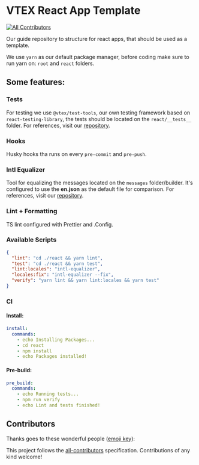 # VTEX React App Template

[![All Contributors](https://img.shields.io/badge/all_contributors-1-orange.svg?style=flat-square)](#contributors)

Our guide repository to structure for react apps, that should be used as a template.

We use `yarn` as our default package manager, before coding make sure to run yarn on: `root` and `react` folders.

## Some features:

### Tests

For testing we use `@vtex/test-tools`, our own testing framework based on `react-testing-library`, the tests should be located on the `react/__tests__` folder. For references, visit our [repository](https://github.com/vtex/test-tools).

### Hooks

Husky hooks tha runs on every `pre-commit` and `pre-push`.

### Intl Equalizer

Tool for equalizing the messages located on the `messages` folder/builder. It's configured to use the **en.json** as the default file for comparison. For references, visit our [repository](https://github.com/vtex/intl-equalizer).

### Lint + Formatting

TS lint configured with Prettier and .Config.

### Available Scripts

```json
{
  "lint": "cd ./react && yarn lint",
  "test": "cd ./react && yarn test",
  "lint:locales": "intl-equalizer",
  "locales:fix": "intl-equalizer --fix",
  "verify": "yarn lint && yarn lint:locales && yarn test"
}
```

### CI

#### Install:

```yml
install:
  commands:
    - echo Installing Packages...
    - cd react
    - npm install
    - echo Packages installed!
```

#### Pre-build:

```yml
pre_build:
  commands:
    - echo Running tests...
    - npm run verify
    - echo Lint and tests finished!
```

## Contributors

Thanks goes to these wonderful people ([emoji key](https://allcontributors.org/docs/en/emoji-key)):

<!-- ALL-CONTRIBUTORS-LIST:START - Do not remove or modify this section -->
<!-- prettier-ignore-start -->
<!-- markdownlint-disable -->


<!-- markdownlint-enable -->
<!-- prettier-ignore-end -->

<!-- ALL-CONTRIBUTORS-LIST:END -->

This project follows the [all-contributors](https://github.com/all-contributors/all-contributors) specification. Contributions of any kind welcome!
